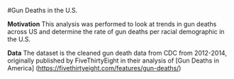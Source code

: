 #Gun Deaths in the U.S.

**Motivation**
This analysis was performed to look at trends in gun deaths across US and determine the rate of gun deaths per racial demographic in the U.S. 

**Data**
The dataset is the cleaned gun death data from  CDC from 2012-2014, originally published by FiveThirtyEight in their analysis of [Gun Deaths in America] (https://fivethirtyeight.com/features/gun-deaths/)

